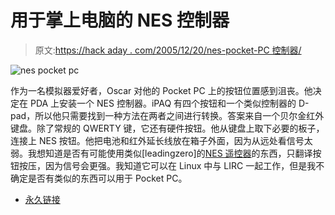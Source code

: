 # 用于掌上电脑的 NES 控制器

> 原文:[https://hack aday . com/2005/12/20/nes-pocket-PC 控制器/](https://hackaday.com/2005/12/20/nes-controller-for-pocket-pc/)

![nes pocket pc](../Images/898c4afbea36e3f32bbede3d65f79344.png)

作为一名模拟器爱好者，Oscar 对他的 Pocket PC 上的按钮位置感到沮丧。他决定在 PDA 上安装一个 NES 控制器。iPAQ 有四个按钮和一个类似控制器的 D-pad，所以他只需要找到一种方法在两者之间进行转换。答案来自一个贝尔金红外键盘。除了常规的 QWERTY 键，它还有硬件按钮。他从键盘上取下必要的板子，连接上 NES 按钮。他把电池和红外延长线放在箱子外面，因为从远处看信号太弱。我想知道是否有可能使用类似[leadingzero]的[NES 遥控器](http://www.zerosign.net/?p=5)的东西，只翻译按钮按压，因为信号会更强。我知道它可以在 Linux 中与 LIRC 一起工作，但是我不确定是否有类似的东西可以用于 Pocket PC。

*   [永久链接](http://oscar.solarbotics.net/nespad.html)